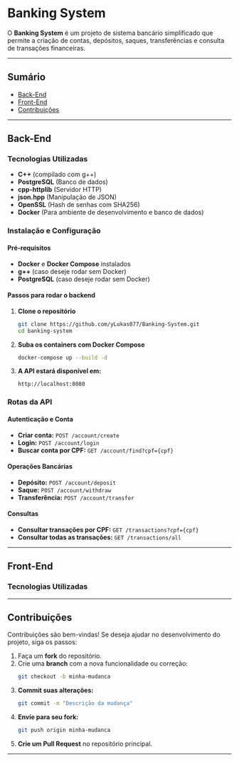 # **Banking System**

O **Banking System** é um projeto de sistema bancário simplificado que permite a criação de contas, depósitos, saques, transferências e consulta de transações financeiras.

---

## **Sumário**
- [Back-End](#back-end)
- [Front-End](#front-end)
- [Contribuições](#contribuições)

---

## **Back-End**

### **Tecnologias Utilizadas**
- **C++** (compilado com g++)
- **PostgreSQL** (Banco de dados)
- **cpp-httplib** (Servidor HTTP)
- **json.hpp** (Manipulação de JSON)
- **OpenSSL** (Hash de senhas com SHA256)
- **Docker** (Para ambiente de desenvolvimento e banco de dados)

### **Instalação e Configuração**

#### **Pré-requisitos**
- **Docker** e **Docker Compose** instalados
- **g++** (caso deseje rodar sem Docker)
- **PostgreSQL** (caso deseje rodar sem Docker)

#### **Passos para rodar o backend**
1. **Clone o repositório**  
   ```sh
   git clone https://github.com/yLukas077/Banking-System.git
   cd banking-system
   ```

2. **Suba os containers com Docker Compose**  
   ```sh
   docker-compose up --build -d
   ```

3. **A API estará disponível em:**  
   ```
   http://localhost:8080
   ```

### **Rotas da API**

#### **Autenticação e Conta**
- **Criar conta:** `POST /account/create`
- **Login:** `POST /account/login`
- **Buscar conta por CPF:** `GET /account/find?cpf={cpf}`

#### **Operações Bancárias**
- **Depósito:** `POST /account/deposit`
- **Saque:** `POST /account/withdraw`
- **Transferência:** `POST /account/transfer`

#### **Consultas**
- **Consultar transações por CPF:** `GET /transactions?cpf={cpf}`
- **Consultar todas as transações:** `GET /transactions/all`

---

## **Front-End**

### **Tecnologias Utilizadas**


---

## **Contribuições**
Contribuições são bem-vindas! Se deseja ajudar no desenvolvimento do projeto, siga os passos:
1. Faça um **fork** do repositório.
2. Crie uma **branch** com a nova funcionalidade ou correção:  
   ```sh
   git checkout -b minha-mudanca
   ```
3. **Commit suas alterações:**  
   ```sh
   git commit -m "Descrição da mudança"
   ```
4. **Envie para seu fork:**  
   ```sh
   git push origin minha-mudanca
   ```
5. **Crie um Pull Request** no repositório principal.

---
